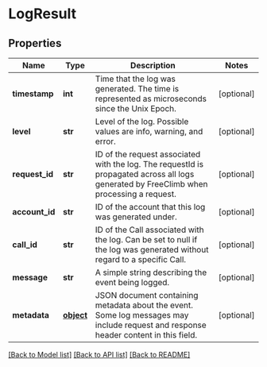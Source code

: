 # LogResult

## Properties

Name | Type | Description | Notes
------------ | ------------- | ------------- | -------------
**timestamp** | **int** | Time that the log was generated. The time is represented as microseconds since the Unix Epoch. | [optional] 
**level** | **str** | Level of the log. Possible values are info, warning, and error. | [optional] 
**request_id** | **str** | ID of the request associated with the log. The requestId is propagated across all logs generated by FreeClimb when processing a request. | [optional] 
**account_id** | **str** | ID of the account that this log was generated under. | [optional] 
**call_id** | **str** | ID of the Call associated with the log. Can be set to null if the log was generated without regard to a specific Call. | [optional] 
**message** | **str** | A simple string describing the event being logged. | [optional] 
**metadata** | [**object**](.md) | JSON document containing metadata about the event. Some log messages may include request and response header content in this field. | [optional] 

[[Back to Model list]](../README.md#documentation-for-models) [[Back to API list]](../README.md#documentation-for-api-endpoints) [[Back to README]](../README.md)


